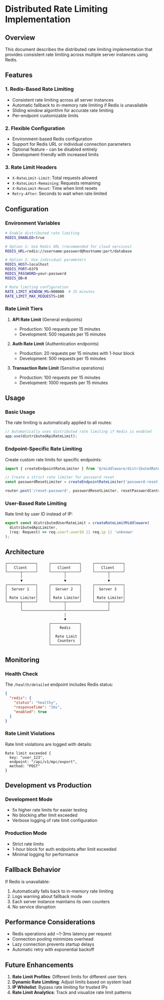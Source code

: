 # Distributed Rate Limiting Implementation

## Overview

This document describes the distributed rate limiting implementation that provides consistent rate limiting across multiple server instances using Redis.

## Features

### 1. Redis-Based Rate Limiting
- Consistent rate limiting across all server instances
- Automatic fallback to in-memory rate limiting if Redis is unavailable
- Sliding window algorithm for accurate rate limiting
- Per-endpoint customizable limits

### 2. Flexible Configuration
- Environment-based Redis configuration
- Support for Redis URL or individual connection parameters
- Optional feature - can be disabled entirely
- Development-friendly with increased limits

### 3. Rate Limit Headers
- `X-RateLimit-Limit`: Total requests allowed
- `X-RateLimit-Remaining`: Requests remaining
- `X-RateLimit-Reset`: Time when limit resets
- `Retry-After`: Seconds to wait when rate limited

## Configuration

### Environment Variables

```bash
# Enable distributed rate limiting
REDIS_ENABLED=true

# Option 1: Use Redis URL (recommended for cloud services)
REDIS_URL=redis://username:password@hostname:port/database

# Option 2: Use individual parameters
REDIS_HOST=localhost
REDIS_PORT=6379
REDIS_PASSWORD=your-password
REDIS_DB=0

# Rate limiting configuration
RATE_LIMIT_WINDOW_MS=900000  # 15 minutes
RATE_LIMIT_MAX_REQUESTS=100
```

### Rate Limit Tiers

1. **API Rate Limit** (General endpoints)
   - Production: 100 requests per 15 minutes
   - Development: 500 requests per 15 minutes

2. **Auth Rate Limit** (Authentication endpoints)
   - Production: 20 requests per 15 minutes with 1-hour block
   - Development: 500 requests per 15 minutes

3. **Transaction Rate Limit** (Sensitive operations)
   - Production: 100 requests per 15 minutes
   - Development: 1000 requests per 15 minutes

## Usage

### Basic Usage

The rate limiting is automatically applied to all routes:

```typescript
// Automatically uses distributed rate limiting if Redis is enabled
app.use(distributedApiRateLimit);
```

### Endpoint-Specific Rate Limiting

Create custom rate limits for specific endpoints:

```typescript
import { createEndpointRateLimiter } from '@/middleware/distributedRateLimiter';

// Create a strict rate limiter for password reset
const passwordResetLimiter = createEndpointRateLimiter('password-reset', 3, 3600); // 3 attempts per hour

router.post('/reset-password', passwordResetLimiter, resetPasswordController);
```

### User-Based Rate Limiting

Rate limit by user ID instead of IP:

```typescript
export const distributedUserRateLimit = createRateLimitMiddleware(
  distributedApiLimiter,
  (req: Request) => req.user?.userId || req.ip || 'unknown'
);
```

## Architecture

```
┌─────────────┐     ┌─────────────┐     ┌─────────────┐
│   Client    │     │   Client    │     │   Client    │
└──────┬──────┘     └──────┬──────┘     └──────┬──────┘
       │                   │                   │
       ▼                   ▼                   ▼
┌─────────────┐     ┌─────────────┐     ┌─────────────┐
│  Server 1   │     │  Server 2   │     │  Server 3   │
│             │     │             │     │             │
│ Rate Limiter│     │ Rate Limiter│     │ Rate Limiter│
└──────┬──────┘     └──────┬──────┘     └──────┬──────┘
       │                   │                   │
       └───────────────────┴───────────────────┘
                           │
                           ▼
                    ┌─────────────┐
                    │    Redis    │
                    │             │
                    │  Rate Limit │
                    │   Counters  │
                    └─────────────┘
```

## Monitoring

### Health Check

The `/health/detailed` endpoint includes Redis status:

```json
{
  "redis": {
    "status": "healthy",
    "responseTime": "2ms",
    "enabled": true
  }
}
```

### Rate Limit Violations

Rate limit violations are logged with details:

```
Rate limit exceeded {
  key: "user_123",
  endpoint: "/api/v1/mpc/export",
  method: "POST"
}
```

## Development vs Production

### Development Mode
- 5x higher rate limits for easier testing
- No blocking after limit exceeded
- Verbose logging of rate limit configuration

### Production Mode
- Strict rate limits
- 1-hour block for auth endpoints after limit exceeded
- Minimal logging for performance

## Fallback Behavior

If Redis is unavailable:
1. Automatically falls back to in-memory rate limiting
2. Logs warning about fallback mode
3. Each server instance maintains its own counters
4. No service disruption

## Performance Considerations

- Redis operations add ~1-3ms latency per request
- Connection pooling minimizes overhead
- Lazy connection prevents startup delays
- Automatic retry with exponential backoff

## Future Enhancements

1. **Rate Limit Profiles**: Different limits for different user tiers
2. **Dynamic Rate Limiting**: Adjust limits based on system load
3. **IP Whitelist**: Bypass rate limiting for trusted IPs
4. **Rate Limit Analytics**: Track and visualize rate limit patterns